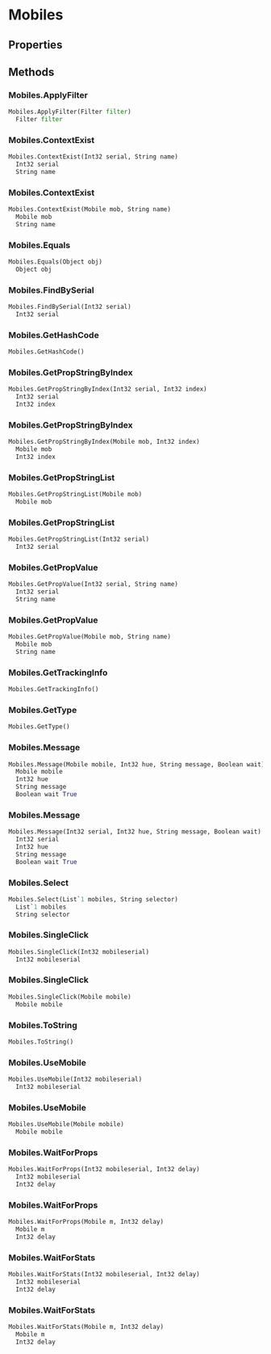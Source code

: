 # Mobiles    

## Properties  
 
## Methods  
### Mobiles.ApplyFilter
``` python
Mobiles.ApplyFilter(Filter filter)
  Filter filter 
```
### Mobiles.ContextExist
``` python
Mobiles.ContextExist(Int32 serial, String name)
  Int32 serial 
  String name 
```
### Mobiles.ContextExist
``` python
Mobiles.ContextExist(Mobile mob, String name)
  Mobile mob 
  String name 
```
### Mobiles.Equals
``` python
Mobiles.Equals(Object obj)
  Object obj 
```
### Mobiles.FindBySerial
``` python
Mobiles.FindBySerial(Int32 serial)
  Int32 serial 
```
### Mobiles.GetHashCode
``` python
Mobiles.GetHashCode()

```
### Mobiles.GetPropStringByIndex
``` python
Mobiles.GetPropStringByIndex(Int32 serial, Int32 index)
  Int32 serial 
  Int32 index 
```
### Mobiles.GetPropStringByIndex
``` python
Mobiles.GetPropStringByIndex(Mobile mob, Int32 index)
  Mobile mob 
  Int32 index 
```
### Mobiles.GetPropStringList
``` python
Mobiles.GetPropStringList(Mobile mob)
  Mobile mob 
```
### Mobiles.GetPropStringList
``` python
Mobiles.GetPropStringList(Int32 serial)
  Int32 serial 
```
### Mobiles.GetPropValue
``` python
Mobiles.GetPropValue(Int32 serial, String name)
  Int32 serial 
  String name 
```
### Mobiles.GetPropValue
``` python
Mobiles.GetPropValue(Mobile mob, String name)
  Mobile mob 
  String name 
```
### Mobiles.GetTrackingInfo
``` python
Mobiles.GetTrackingInfo()

```
### Mobiles.GetType
``` python
Mobiles.GetType()

```
### Mobiles.Message
``` python
Mobiles.Message(Mobile mobile, Int32 hue, String message, Boolean wait)
  Mobile mobile 
  Int32 hue 
  String message 
  Boolean wait True
```
### Mobiles.Message
``` python
Mobiles.Message(Int32 serial, Int32 hue, String message, Boolean wait)
  Int32 serial 
  Int32 hue 
  String message 
  Boolean wait True
```
### Mobiles.Select
``` python
Mobiles.Select(List`1 mobiles, String selector)
  List`1 mobiles 
  String selector 
```
### Mobiles.SingleClick
``` python
Mobiles.SingleClick(Int32 mobileserial)
  Int32 mobileserial 
```
### Mobiles.SingleClick
``` python
Mobiles.SingleClick(Mobile mobile)
  Mobile mobile 
```
### Mobiles.ToString
``` python
Mobiles.ToString()

```
### Mobiles.UseMobile
``` python
Mobiles.UseMobile(Int32 mobileserial)
  Int32 mobileserial 
```
### Mobiles.UseMobile
``` python
Mobiles.UseMobile(Mobile mobile)
  Mobile mobile 
```
### Mobiles.WaitForProps
``` python
Mobiles.WaitForProps(Int32 mobileserial, Int32 delay)
  Int32 mobileserial 
  Int32 delay 
```
### Mobiles.WaitForProps
``` python
Mobiles.WaitForProps(Mobile m, Int32 delay)
  Mobile m 
  Int32 delay 
```
### Mobiles.WaitForStats
``` python
Mobiles.WaitForStats(Int32 mobileserial, Int32 delay)
  Int32 mobileserial 
  Int32 delay 
```
### Mobiles.WaitForStats
``` python
Mobiles.WaitForStats(Mobile m, Int32 delay)
  Mobile m 
  Int32 delay 
```